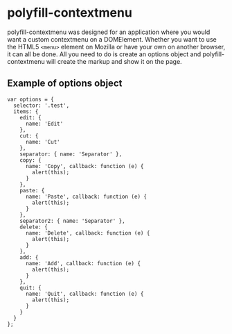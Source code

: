 # polyfill-contextmenu
polyfill-contextmenu was designed for an application where you would want a custom contextmenu on a DOMElement. Whether you want to use the HTML5 `<menu>` element on Mozilla or have your own on another browser, it can all be done. All you need to do is create an options object and polyfill-contextmenu will create the markup and show it on the page.

## Example of options object
```
var options = {
  selector: '.test',
  items: {
    edit: {
      name: 'Edit'
    },
    cut: {
      name: 'Cut'
    },
    separator: { name: 'Separator' },
    copy: {
      name: 'Copy', callback: function (e) {
        alert(this);
      }
    },
    paste: {
      name: 'Paste', callback: function (e) {
        alert(this);
      }
    },
    separator2: { name: 'Separator' },
    delete: {
      name: 'Delete', callback: function (e) {
        alert(this);
      }
    },
    add: {
      name: 'Add', callback: function (e) {
        alert(this);
      }
    },
    quit: {
      name: 'Quit', callback: function (e) {
        alert(this);
      }
    }
  }
};
```

    